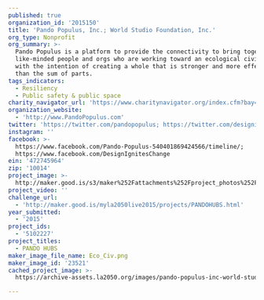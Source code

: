 ```yaml
---
published: true
organization_id: '2015150'
title: 'Pando Populus, Inc.; World Studio Foundation, Inc.'
org_type: Nonprofit
org_summary: >-
  Pando Populus is a platform to provide the connectivity to bring together
  like-minded people and orgs who are working toward an ecological civilization,
  with the intention of creating a whole that is stronger and more effective
  than the sum of parts.
tags_indicators:
  - Resiliency
  - Public safety & public space
charity_navigator_url: 'https://www.charitynavigator.org/index.cfm?bay=search.profile&ein=472745964'
organization_website:
  - 'http://www.PandoPopulus.com'
twitter: 'https://twitter.com/pandopopulus; https://twitter.com/designignites'
instagram: ''
facebook: >-
  https://www.facebook.com/Pando-Populus-540401869424566/timeline/;
  https://www.facebook.com/DesignIgnitesChange
ein: '472745964'
zip: '10014'
project_image: >-
  http://maker.good.is/s3/maker%252Fattachments%252Fproject_photos%252Fimages%252F23521%252Fdisplay%252FEco_Civ.png=c570x385
project_video: ''
challenge_url:
  - 'http://maker.good.is/myla2050live2015/projects/PANDOHUBS.html'
year_submitted:
  - '2015'
project_ids:
  - '5102227'
project_titles:
  - PANDO HUBS
maker_image_file_name: Eco_Civ.png
maker_image_id: '23521'
cached_project_image: >-
  https://archive-assets.la2050.org/images/pando-populus-inc-world-studio-foundation-inc/maker.good.is/s3/maker%252Fattachments%252Fproject_photos%252Fimages%252F23521%252Fdisplay%252FEco_Civ.png=c570x385.png

---
```

